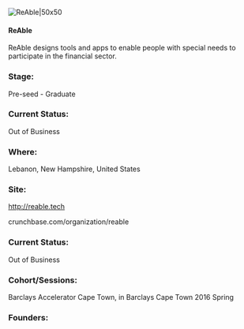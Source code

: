 

![ReAble|50x50](https://apimg.techstars.com/connect/images/image_files/5771393ba93e9fb024000020/original/reable.png)

#### ReAble
ReAble designs tools and apps to enable people with special needs to participate in the financial sector.

### Stage: 
Pre-seed - Graduate 

### Current Status: 
Out of Business

### Where:
Lebanon, New Hampshire, United States

### Site:
http://reable.tech



crunchbase.com/organization/reable

### Current Status: 
Out of Business

### Cohort/Sessions: 
Barclays Accelerator Cape Town, in Barclays Cape Town 2016 Spring

### Founders: 


